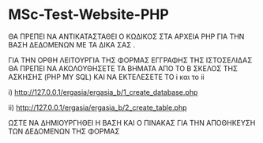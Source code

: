 # MSc-Test-Website-PHP

ΘΑ ΠΡΕΠΕΙ ΝΑ ΑΝΤΙΚΑΤΑΣΤΑΘΕΙ Ο ΚΩΔΙΚΟΣ ΣΤΑ ΑΡΧΕΙΑ PHP ΓΙΑ ΤΗΝ ΒΑΣΗ ΔΕΔΟΜΕΝΩΝ ΜΕ ΤΑ ΔΙΚΑ ΣΑΣ .

ΓΙΑ ΤΗΝ ΟΡΘΗ ΛΕΙΤΟΥΡΓΙΑ ΤΗΣ ΦΟΡΜΑΣ ΕΓΓΡΑΦΗΣ ΤΗΣ ΙΣΤΟΣΕΛΙΔΑΣ ΘΑ ΠΡΕΠΕΙ ΝΑ ΑΚΟΛΟΥΘΗΣΕΤΕ ΤΑ ΒΗΜΑΤΑ ΑΠΟ ΤΟ Β ΣΚΕΛΟΣ ΤΗΣ ΑΣΚΗΣΗΣ (PHP MY SQL) ΚΑΙ ΝΑ ΕΚΤΕΛΕΣΕΤΕ ΤΟ i και το ii

i) 
http://127.0.0.1/ergasia/ergasia_b/1_create_database.php

ii) 
http://127.0.0.1/ergasia/ergasia_b/2_create_table.php

ΩΣΤΕ ΝΑ ΔΗΜΙΟΥΡΓΗΘΕΙ Η ΒΑΣΗ ΚΑΙ Ο ΠΙΝΑΚΑΣ ΓΙΑ ΤΗΝ ΑΠΟΘΗΚΕΥΣΗ ΤΩΝ ΔΕΔΟΜΕΝΩΝ ΤΗΣ ΦΟΡΜΑΣ
